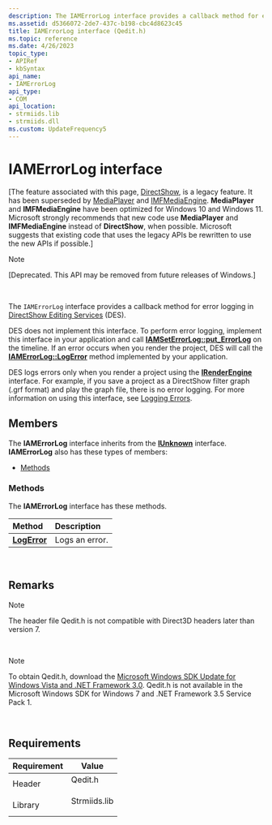 ```yaml
---
description: The IAMErrorLog interface provides a callback method for error logging in DirectShow Editing Services (DES).DES does not implement this interface.
ms.assetid: d5366072-2de7-437c-b198-cbc4d8623c45
title: IAMErrorLog interface (Qedit.h)
ms.topic: reference
ms.date: 4/26/2023
topic_type: 
- APIRef
- kbSyntax
api_name: 
- IAMErrorLog
api_type: 
- COM
api_location: 
- strmiids.lib
- strmiids.dll
ms.custom: UpdateFrequency5
---
```


# IAMErrorLog interface

\[The feature associated with this page, [DirectShow](/windows/win32/directshow/directshow), is a legacy feature. It has been superseded by [MediaPlayer](/uwp/api/Windows.Media.Playback.MediaPlayer) and [IMFMediaEngine](/windows/win32/api/mfmediaengine/nn-mfmediaengine-imfmediaengine). **MediaPlayer** and **IMFMediaEngine** have been optimized for Windows 10 and Windows 11. Microsoft strongly recommends that new code use **MediaPlayer** and **IMFMediaEngine** instead of **DirectShow**, when possible. Microsoft suggests that existing code that uses the legacy APIs be rewritten to use the new APIs if possible.\]

> [!Note]  
> \[Deprecated. This API may be removed from future releases of Windows.\]

 

The `IAMErrorLog` interface provides a callback method for error logging in [DirectShow Editing Services](directshow-editing-services.md) (DES).

DES does not implement this interface. To perform error logging, implement this interface in your application and call [**IAMSetErrorLog::put\_ErrorLog**](iamseterrorlog-put-errorlog.md) on the timeline. If an error occurs when you render the project, DES will call the [**IAMErrorLog::LogError**](iamerrorlog-logerror.md) method implemented by your application.

DES logs errors only when you render a project using the [**IRenderEngine**](irenderengine.md) interface. For example, if you save a project as a DirectShow filter graph (.grf format) and play the graph file, there is no error logging. For more information on using this interface, see [Logging Errors](logging-errors.md).

## Members

The **IAMErrorLog** interface inherits from the [**IUnknown**](/windows/win32/api/unknwn/nn-unknwn-iunknown) interface. **IAMErrorLog** also has these types of members:

-   [Methods](#methods)

### Methods

The **IAMErrorLog** interface has these methods.



| Method                                   | Description               |
|:-----------------------------------------|:--------------------------|
| [**LogError**](iamerrorlog-logerror.md) | Logs an error.<br/> |



 

## Remarks

> [!Note]  
> The header file Qedit.h is not compatible with Direct3D headers later than version 7.

 

> [!Note]  
> To obtain Qedit.h, download the [Microsoft Windows SDK Update for Windows Vista and .NET Framework 3.0](https://msdn.microsoft.com/windowsvista/bb980924.aspx). Qedit.h is not available in the Microsoft Windows SDK for Windows 7 and .NET Framework 3.5 Service Pack 1.

 

## Requirements



| Requirement | Value |
|--------------------|-----------------------------------------------------------------------------------------|
| Header<br/>  | <dl> <dt>Qedit.h</dt> </dl>      |
| Library<br/> | <dl> <dt>Strmiids.lib</dt> </dl> |



 

 
